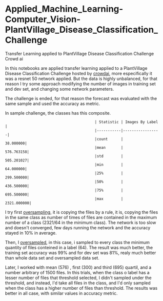 # Applied_Machine_Learning-Computer_Vision-PlantVillage_Disease_Classification_Challenge
Transfer Learning applied to PlantVillage Disease Classification Challenge Crowd ai


In this notebooks are applied transfer learning applied to a PlantVillage Disease Classification Challenge hosted by [crowdai](https://www.crowdai.org/challenges/plantvillage-disease-classification-challenge), more especifically it was a resnet 50  network  applied.  But the data is highly unbalanced, for that reason I try some approach modifying the number of images in training set and dev set, and changing some network parameters.

The challenge is ended, for that reason the forecast was evaluated with the same sample and used the accuracy as metric.

In sample challenge, the classes has this composite.


                                             | Statistic | Images By Label |
                                             |-----------|-----------------|
                                             |count      |        38.000000|
                                             |mean       |       576.763158|
                                             |std        |       505.201027|
                                             |min        |        64.000000|
                                             |25%        |       299.500000|
                                             |50%        |       436.500000|
                                             |75%        |       695.500000|
                                             |max        |      2321.000000|

I try first [oversampling](https://towardsdatascience.com/handling-imbalanced-datasets-in-deep-learning-f48407a0e758), it is copying the files by a rule, it is, copying the files in the same class as number of times of files are contained in the maximum number of a class (2321/64 in the minimum class). The network is too slow and doesn't converged, few days running the network and the accuracy stayed in 10% in average.

Then, I [oversampled](https://towardsdatascience.com/handling-imbalanced-datasets-in-deep-learning-f48407a0e758), in this case, i sampled to every class the minimum quantity of files conteined in a label (64). The result was much better, the training set accuracy was 99% and for dev set was 81%, realy much better than whole data set and oversampled data set.

Later, I worked with mean (576) , first (300) and third (695) quartil, and a number arbitrary of 1500 files.  In this trials, when the class o label has a lesser number of files that threshold selected, I didn't sampled under the threshold, and instead, I'd take all files in the class, and I'd only sampled when the class has a higher number of files than threshold. The results was better in all case, with similar values in accuracy metric.
